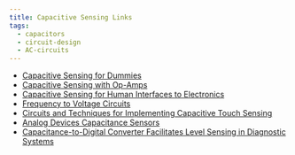 ```yaml
---
title: Capacitive Sensing Links
tags:
  - capacitors
  - circuit-design
  - AC-circuits
---
```




* [Capacitive Sensing for Dummies](https://www.instructables.com/Capacitive-Sensing-for-Dummies/)
* [Capacitive Sensing with Op-Amps](https://gasstationwithoutpumps.wordpress.com/2012/07/12/capacitive-sensing-with-op-amps/
)
* [Capacitive Sensing for Human Interfaces to Electronics](https://www.analog.com/en/analog-dialogue/articles/capacitance-sensors-for-human-interfaces-to-electronics.html)
* [Frequency to Voltage Circuits](https://microcontrollerslab.com/frequency-to-voltage-converter-circuits/)
* [Circuits and Techniques for Implementing Capacitive Touch Sensing ](https://www.allaboutcircuits.com/technical-articles/circuits-and-techniques-for-implementing-capacitive-touch-sensing/)
* [Analog Devices Capacitance Sensors](https://www.analog.com/en/analog-dialogue/articles/capacitance-to-digital-converter-technology-healthcare.html)
* [Capacitance-to-Digital Converter Facilitates Level Sensing in Diagnostic Systems](https://www.analog.com/en/analog-dialogue/articles/cdc-facilitates-level-sensing-in-diagnostic-systems.html)

